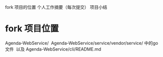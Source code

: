 fork 项目的位置
个人工作摘要（每次提交）
项目小结



# fork 项目位置
Agenda-WebService/
  Agenda-WebService/service/vendor/service/ 中的go文件
  以及
  Agenda-WebService/cli/README.md
